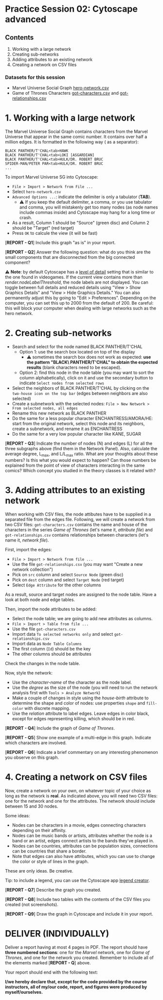 # Practice Session 02: Cytoscape advanced

## Contents

1. Working with a large network
1. Creating sub-networks
1. Adding attributes to an existing network
1. Creating a network on CSV files

### Datasets for this session

* Marvel Universe Social Graph [hero-network.csv](data/hero-network.csv)
* Game of Thrones Characters [got-characters.csv](data/got-characters.csv) and [got-relationships.csv](data/got-relationships.csv)

# 1. Working with a large network

The Marvel Universe Social Graph contains characters from the Marvel Universe that appear in the same comic number. It contains over half a million edges. It is formatted in the following way (<tab> as a separator):

    BLACK PANTHER/T'CHAL<tab>HAWK
    BLACK PANTHER/T'CHAL<tab>LOKI [ASGARDIAN]
    BLACK PANTHER/T'CHAL<tab>HULK/DR. ROBERT BRUC
    SPIDER-MAN/PETER PAR<tab>HULK/DR. ROBERT BRUC
    ...

To import Marvel Universe SG into Cytoscape:

* `File > Import > Network from File ...`
* Select `hero-network.csv`
* `Advanced Options ...`: indicate the delimiter is only a tabulator (**TAB**).
  * :warning: If you keep the default delimiter, a comma, or you use tabulator and comma, you will mistakenly get too many nodes (as node names include commas inside) and Cytoscape may hang for a long time or crash.
* As a result, Column 1 should be "Source" (green disc) and Column 2 should be "Target" (red target)
* Press `OK` to calcule the view (it will be fast)

[**REPORT - Q1**] Include this graph "as is" in your report.

[**REPORT - Q2**] Answer the following question: what do you think are the small components that are disconnected from the big connected component?

:warning: **Note**: by default Cytoscape has a [level of detail](http://manual.cytoscape.org/en/stable/Rendering_Engine.html#what-is-level-of-detail-lod) setting that is similar to the one found in videogames. If the current view contains more than *render.nodeLabelThreshold*, the node labels are not displayed. You can toggle between full details and reduced details using "View > Show Graphics Details" and "View > Hide Graphics Details." You can also permanently adjust this by going to "Edit > Preferences". Depending on the computer, you can set this up to 2000 from the default of 200. Be careful: this will block your computer when dealing with large networks such as the hero network.

# 2. Creating sub-networks

* Search and select for the node named BLACK PANTHER/T'CHAL
  * Option 1: use the search box located on top of the display
      * :warning: sometimes the search box does not work as expected: **use the pattern "BLACK\ PANTHER/T'CHAL" to obtain the expected results** (blank characters need to be escaped).
  * Option 2: find this node in the node table (you may want to sort the column alphabetically), click on it and use the secondary button to indicate `Select nodes from selected rows`
* Select the neighbors of BLACK PANTHER/T'CHAL by clicking on the `two-house icon on the top bar` (edges between neighbors are also selected)
* Create a subnetwork with the selected nodes: `File > New Network > From selected nodes, all edges`
* Rename this new network as BLACK PANTHER
* Do the same for a less popular character ENCHANTRESS/AMORA/HE: start from the original network, select this node and its neighbors, create a subnetwork, and rename it as ENCHANTRESS
* Do the same for a very low popular character like KANE, SUGAR

[**REPORT - Q3**] Indicate the number of nodes (N) and edges (L) for all the three subgraphs above (find them in the Network Panel). Also, calculate the average degree, L<sub>max</sub>, and L/L<sub>max</sub> ratio. What are your thoughts about these numbers? Is this what you would expect to happen? Can those numbers be explained from the point of view of characters interacting in the same comics? Which concept you studied in the theory classes is it related with?

# 3. Adding attributes to an existing network

When working with CSV files, the node attibutes have to be supplied in a separated file from the edges file. Following, we will create a network from two CSV files: `got-characters.csv` contains the name and house of the characters in the series *Game of Thrones* (let's name it, *attribute file*) and `got-relationships.csv` contains relationships between characters (let's name it, *network file*).

First, import the edges:

* ``File > Import > Network from file ...``
* Use the file ``got-relationships.csv`` (you may want "Create a new network collection")
* Pick on `src` column and select `Source Node` (green disc)
* Pick on `dest` column and select `Target Node` (red target)
* Select `Edge Attribute` for the other columns

As a result, source and target nodes are assigned to the node table. Have a look at both node and edge tables.

Then, import the node attributes to be added:

* Select the node table; we are going to add new attributes as columns.
* ``File > Import > Table from file ...``
* Use the file ``got-characters.csv``
* Import data `To selected networks only` and select `got-relationships.csv`
* Import data as `Node Table Columns`
* The first column (`Id`) should be the key
* The other columns should be attributes

Check the changes in the node table.

Now, style the network:

* Use the *character-name* of the character as the node label.
* Use the *degree* as the size of the node (you will need to run the network analysis first with `Tools > Analyze Network`)
* Make a couple of changes in style using the *house-birth* attribute to determine the shape and color of nodes: use properties `shape` and `fill-color` with discrete mapping.
* Use the *relation* attribute to label edges. Leave edges in color black, except for edges representing killing, which should be in red.

[**REPORT - Q4**] Include the graph of *Game of Thrones*.

[**REPORT - Q5**] Show one example of a multi-edge in this graph. Indicate which characters are involved.

[**REPORT - Q6**] Indicate a brief commentary on any interesting phenomenon you observe on this graph.

# 4. Creating a network on CSV files

Now, create a network on your own, on whatever topic of your choice as long as the network is **real**. As indicated above, you will need two CSV files: one for the network and one for the attributes. The network should include between 15 and 30 nodes.

Some ideas:

* Nodes can be characters in a movie, edges connecting characters depending on their affinity.
* Nodes can be music bands or artists, attributes whether the node is a band or an artist, edges connect artists to the bands they've played in.
* Nodes can be countries, attributes can be population sizes, connections can be countries that share a border.
* Note that edges can also have attributes, which you can use to change the color or style of lines in the graph.

These are only ideas. Be creative.

Tip: to include a legend, you can use the Cytoscape app [legend creator](https://apps.cytoscape.org/apps/legendcreator).

[**REPORT - Q7**] Describe the graph you created.

[**REPORT - Q8**] Include two tables with the contents of the CSV files you created (not screenshots).

[**REPORT - Q9**] Draw the graph in Cytoscape and include it in your report.

# DELIVER (INDIVIDUALLY)

Deliver a report having at most 4 pages in PDF. The report should have **three numbered sections**: one for the *Marvel* network, one for *Game of Thrones*, and one for the network you created. Remember to include all of the elements marked [**REPORT - Q**] above.

Your report should end with the following text:

**I/we hereby declare that, except for the code provided by the course instructors, all of my/our code, report, and figures were produced by myself/ourselves.**

